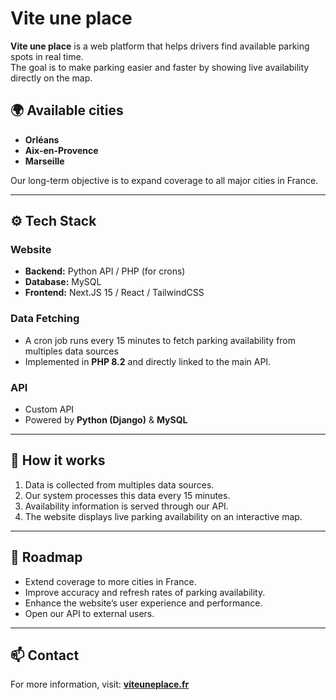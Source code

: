 # Vite une place

**Vite une place** is a web platform that helps drivers find available parking spots in real time.  
The goal is to make parking easier and faster by showing live availability directly on the map.

## 🌍 Available cities
- **Orléans**
- **Aix-en-Provence**
- **Marseille**

Our long-term objective is to expand coverage to all major cities in France.

---

## ⚙️ Tech Stack

### Website
- **Backend:** Python API / PHP (for crons)
- **Database:** MySQL
- **Frontend:** Next.JS 15 / React / TailwindCSS

### Data Fetching
- A cron job runs every 15 minutes to fetch parking availability from multiples data sources
- Implemented in **PHP 8.2** and directly linked to the main API.  

### API
- Custom API
- Powered by **Python (Django)** & **MySQL**

---

## 🚗 How it works
1. Data is collected from multiples data sources.
2. Our system processes this data every 15 minutes.
3. Availability information is served through our API.
4. The website displays live parking availability on an interactive map.  

---

## 🔮 Roadmap
- Extend coverage to more cities in France.  
- Improve accuracy and refresh rates of parking availability.  
- Enhance the website’s user experience and performance.
- Open our API to external users.

---

## 📫 Contact
For more information, visit: **[viteuneplace.fr](https://viteuneplace.fr)**  
